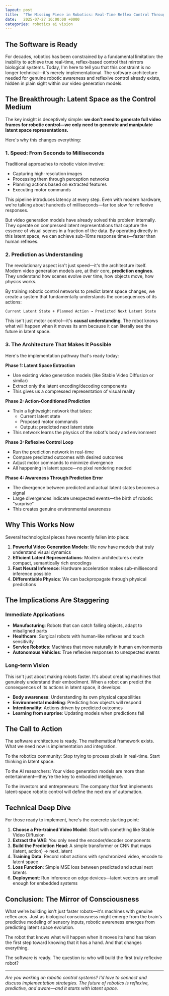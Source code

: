```yaml
---
layout: post
title:  "The Missing Piece in Robotics: Real-Time Reflex Control Through Latent Space Prediction"
date:   2025-07-27 16:00:00 +0000
categories: robotics ai vision
---
```


## The Software is Ready

For decades, robotics has been constrained by a fundamental limitation: the inability to achieve true real-time, reflex-based control that mirrors biological systems. Today, I'm here to tell you that this constraint is no longer technical—it's merely implementational. The software architecture needed for genuine robotic awareness and reflexive control already exists, hidden in plain sight within our video generation models.

## The Breakthrough: Latent Space as the Control Medium

The key insight is deceptively simple: **we don't need to generate full video frames for robotic control—we only need to generate and manipulate latent space representations.**

Here's why this changes everything:

### 1. Speed: From Seconds to Milliseconds

Traditional approaches to robotic vision involve:
- Capturing high-resolution images
- Processing them through perception networks
- Planning actions based on extracted features
- Executing motor commands

This pipeline introduces latency at every step. Even with modern hardware, we're talking about hundreds of milliseconds—far too slow for reflexive responses.

But video generation models have already solved this problem internally. They operate on compressed latent representations that capture the essence of visual scenes in a fraction of the data. By operating directly in this latent space, we can achieve sub-10ms response times—faster than human reflexes.

### 2. Prediction as Understanding

The revolutionary aspect isn't just speed—it's the architecture itself. Modern video generation models are, at their core, **prediction engines**. They understand how scenes evolve over time, how objects move, how physics works.

By training robotic control networks to predict latent space changes, we create a system that fundamentally understands the consequences of its actions:

```
Current Latent State + Planned Action → Predicted Next Latent State
```

This isn't just motor control—it's **causal understanding**. The robot knows what will happen when it moves its arm because it can literally see the future in latent space.

### 3. The Architecture That Makes It Possible

Here's the implementation pathway that's ready today:

**Phase 1: Latent Space Extraction**
- Use existing video generation models (like Stable Video Diffusion or similar)
- Extract only the latent encoding/decoding components
- This gives us a compressed representation of visual reality

**Phase 2: Action-Conditioned Prediction**
- Train a lightweight network that takes:
  - Current latent state
  - Proposed motor commands
  - Outputs: predicted next latent state
- This network learns the physics of the robot's body and environment

**Phase 3: Reflexive Control Loop**
- Run the prediction network in real-time
- Compare predicted outcomes with desired outcomes
- Adjust motor commands to minimize divergence
- All happening in latent space—no pixel rendering needed

**Phase 4: Awareness Through Prediction Error**
- The divergence between predicted and actual latent states becomes a signal
- Large divergences indicate unexpected events—the birth of robotic "surprise"
- This creates genuine environmental awareness

## Why This Works Now

Several technological pieces have recently fallen into place:

1. **Powerful Video Generation Models**: We now have models that truly understand visual dynamics
2. **Efficient Latent Representations**: Modern architectures create compact, semantically rich encodings
3. **Fast Neural Inference**: Hardware acceleration makes sub-millisecond inference possible
4. **Differentiable Physics**: We can backpropagate through physical predictions

## The Implications Are Staggering

### Immediate Applications

- **Manufacturing**: Robots that can catch falling objects, adapt to misaligned parts
- **Healthcare**: Surgical robots with human-like reflexes and touch sensitivity
- **Service Robotics**: Machines that move naturally in human environments
- **Autonomous Vehicles**: True reflexive responses to unexpected events

### Long-term Vision

This isn't just about making robots faster. It's about creating machines that genuinely understand their embodiment. When a robot can predict the consequences of its actions in latent space, it develops:

- **Body awareness**: Understanding its own physical capabilities
- **Environmental modeling**: Predicting how objects will respond
- **Intentionality**: Actions driven by predicted outcomes
- **Learning from surprise**: Updating models when predictions fail

## The Call to Action

The software architecture is ready. The mathematical framework exists. What we need now is implementation and integration.

To the robotics community: Stop trying to process pixels in real-time. Start thinking in latent space.

To the AI researchers: Your video generation models are more than entertainment—they're the key to embodied intelligence.

To the investors and entrepreneurs: The company that first implements latent-space robotic control will define the next era of automation.

## Technical Deep Dive

For those ready to implement, here's the concrete starting point:

1. **Choose a Pre-trained Video Model**: Start with something like Stable Video Diffusion
2. **Extract the VAE**: You only need the encoder/decoder components
3. **Build the Prediction Head**: A simple transformer or CNN that maps (latent, action) → next_latent
4. **Training Data**: Record robot actions with synchronized video, encode to latent space
5. **Loss Function**: Simple MSE loss between predicted and actual next latents
6. **Deployment**: Run inference on edge devices—latent vectors are small enough for embedded systems

## Conclusion: The Mirror of Consciousness

What we're building isn't just faster robots—it's machines with genuine reflex arcs. Just as biological consciousness might emerge from the brain's predictive modeling of sensory inputs, robotic awareness emerges from predicting latent space evolution.

The robot that knows what will happen when it moves its hand has taken the first step toward knowing that it has a hand. And that changes everything.

The software is ready. The question is: who will build the first truly reflexive robot?

---

*Are you working on robotic control systems? I'd love to connect and discuss implementation strategies. The future of robotics is reflexive, predictive, and aware—and it starts with latent space.*